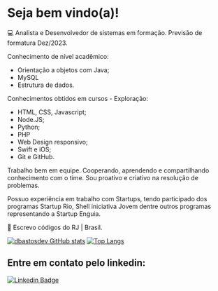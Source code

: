 # Seja bem vindo(a)!

:computer:  Analista e Desenvolvedor de sistemas em formação. Previsão de formatura Dez/2023. 

Conhecimento de nível acadêmico: 

- Orientação a objetos com Java;
- MySQL
- Estrutura de dados.

Conhecimentos obtidos em cursos - Exploração: 
- HTML, CSS, Javascript;
- Node.JS;
- Python;
- PHP
- Web Design responsivo;
- Swift e iOS;
- Git e GitHub.

Trabalho bem em equipe. Cooperando, aprendendo e compartilhando conhecimento com o time. Sou proativo e criativo na resolução de problemas. 

Possuo experiência em trabalho com Startups, tendo participado dos programas Startup Rio, Shell iniciativa Jovem dentre outros programas representando a Startup Enguia.

:house_with_garden:  Escrevo códigos do RJ | Brasil.

[![dbastosdev GitHub stats](https://github-readme-stats.vercel.app/api?username=dbastosdev)](https://github.com/dbastosdev/github-readme-stats)
[![Top Langs](https://github-readme-stats.vercel.app/api/top-langs/?username=dbastosdev&layout=compact)](https://github.com/dbastosdev/github-readme-stats)

## Entre em contato pelo linkedin:

[![Linkedin Badge](https://img.shields.io/badge/-LinkedIn-blue?style=flat-square&logo=Linkedin&logoColor=white&link=https://www.linkedin.com/in/douglas-b-5a7413219/)]( https://www.linkedin.com/in/douglas-b-5a7413219/)

